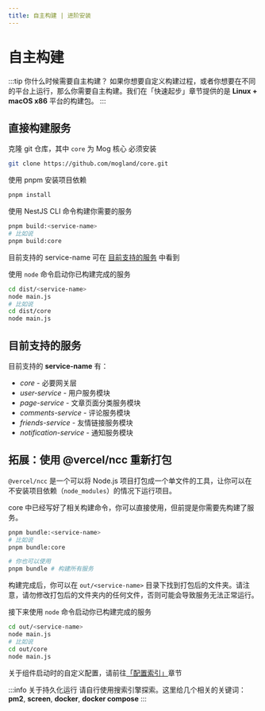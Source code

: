 ```yaml
---
title: 自主构建 | 进阶安装
---
```


# 自主构建

:::tip 你什么时候需要自主构建？
如果你想要自定义构建过程，或者你想要在不同的平台上运行，那么你需要自主构建。我们在「快速起步」章节提供的是 **Linux + macOS x86** 平台的构建包。
:::

## 直接构建服务

克隆 git 仓库，其中 `core` 为 Mog 核心 必须安装

```bash
git clone https://github.com/mogland/core.git
```

使用 pnpm 安装项目依赖

```bash
pnpm install
```

使用 NestJS CLI 命令构建你需要的服务

```bash
pnpm build:<service-name>
# 比如说
pnpm build:core
```

目前支持的 service-name 可在 [目前支持的服务](#目前支持的服务) 中看到

使用 `node` 命令启动你已构建完成的服务

```bash
cd dist/<service-name>
node main.js
# 比如说
cd dist/core
node main.js
```

## 目前支持的服务

目前支持的 **service-name** 有：

- *core* - 必要网关层 <Badge text="Required" color="red" small/>
- *user-service* - 用户服务模块 <Badge text="Required" color="red" small/>
- *page-service* - 文章页面分类服务模块
- *comments-service* - 评论服务模块
- *friends-service* - 友情链接服务模块
- *notification-service* - 通知服务模块

## 拓展：使用 @vercel/ncc 重新打包

`@vercel/ncc` 是一个可以将 Node.js 项目打包成一个单文件的工具，让你可以在不安装项目依赖（`node_modules`）的情况下运行项目。

core 中已经写好了相关构建命令，你可以直接使用，但前提是你需要先构建了服务。

```bash
pnpm bundle:<service-name>
# 比如说
pnpm bundle:core

# 你也可以使用
pnpm bundle # 构建所有服务
```

构建完成后，你可以在 `out/<service-name>` 目录下找到打包后的文件夹。请注意，请勿修改打包后的文件夹内的任何文件，否则可能会导致服务无法正常运行。

接下来使用 `node` 命令启动你已构建完成的服务

```bash
cd out/<service-name>
node main.js
# 比如说
cd out/core
node main.js
```

关于组件启动时的自定义配置，请前往[「配置索引」](../config/)章节

:::info 关于持久化运行
请自行使用搜索引擎探索。这里给几个相关的关键词：**pm2**, **screen**, **docker**, **docker compose**
:::
